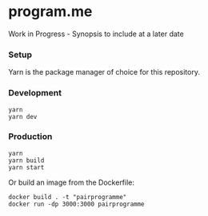 # program.me

Work in Progress - Synopsis to include at a later date

### Setup

Yarn is the package manager of choice for this repository.

### Development

```
yarn
yarn dev
```

### Production

```
yarn
yarn build
yarn start
```

Or build an image from the Dockerfile:

```
docker build . -t "pairprogramme"
docker run -dp 3000:3000 pairprogramme
```
